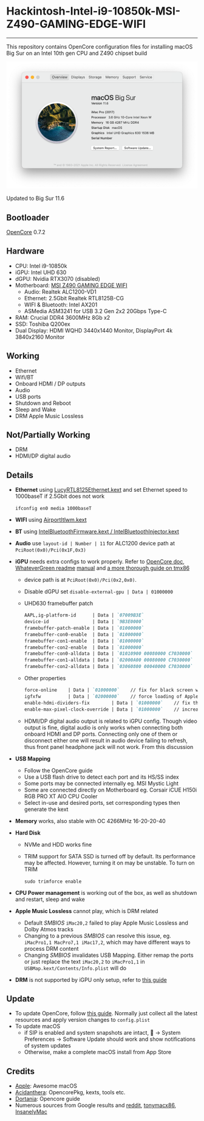# Hackintosh-Intel-i9-10850k-MSI-Z490-GAMING-EDGE-WIFI

---

This repository contains OpenCore configuration files for installing macOS Big Sur on an Intel 10th gen CPU and Z490 chipset build

![about](images/about.png)

Updated to Big Sur 11.6

## Bootloader

[OpenCore](https://dortania.github.io/OpenCore-Install-Guide/) 0.7.2

## Hardware

- CPU: Intel i9-10850k
- iGPU: Intel UHD 630
- dGPU: Nvidia RTX3070 (disabled)
- Motherboard: [MSI Z490 GAMING EDGE WIFI](https://www.msi.com/Motherboard/MPG-Z490-GAMING-EDGE-WIFI/Specification)
    - Audio: Realtek ALC1200-VD1
    - Ethernet: 2.5Gbit Realtek RTL8125B-CG
    - WIFI & Bluetooth: Intel AX201
    - ASMedia ASM3241 for USB 3.2 Gen 2x2 20Gbps Type-C
- RAM: Crucial DDR4 3600MHz 8Gb x2
- SSD: Toshiba Q200ex
- Dual Display: HDMI WQHD 3440x1440 Monitor, DisplayPort 4k 3840x2160 Monitor

## Working

- Ethernet
- Wifi/BT
- Onboard HDMI / DP outputs
- Audio
- USB ports
- Shutdown and Reboot
- Sleep and Wake
- DRM Apple Music Lossless

## Not/Partially Working

- DRM
- HDMI/DP digital audio

## Details

- **Ethernet** using [LucyRTL8125Ethernet.kext](https://github.com/Mieze/LucyRTL8125Ethernet) and set Ethernet speed to 1000baseT if 2.5Gbit does not work

    `ifconfig en0 media 1000baseT`

- **WIFI** using [AirportItlwm.kext](https://github.com/OpenIntelWireless/itlwm/releases)
- **BT** using [IntelBluetoothFirmware.kext / IntelBluetoothInjector.kext](https://github.com/OpenIntelWireless/IntelBluetoothFirmware/releases)
- **Audio** use `layout-id | Number | 11` for ALC1200 device path at `PciRoot(0x0)/Pci(0x1F,0x3)`
- **iGPU** needs extra configs to work properly. Refer to [OpenCore doc](https://dortania.github.io/OpenCore-Post-Install/gpu-patching/intel-patching/), [WhateverGreen readme](https://github.com/acidanthera/WhateverGreen) [manual](https://github.com/acidanthera/WhateverGreen/tree/master/Manual) and [a more thorough guide on tmx86](https://www.tonymacx86.com/threads/guide-general-framebuffer-patching-guide-hdmi-black-screen-problem.269149/)
    - device path is at `PciRoot(0x0)/Pci(0x2,0x0)`.
    - Disable dGPU set `disable-external-gpu | Data | 01000000`
    - UHD630 framebuffer patch

        ```markdown
        AAPL,ig-platform-id      | Data | `07009B3E`
        device-id                | Data | `9B3E0000`
        framebuffer-patch-enable | Data | `01000000`
        framebuffer-con0-enable  | Data | `01000000`
        framebuffer-con1-enable  | Data | `01000000`
        framebuffer-con2-enable  | Data | `01000000`
        framebuffer-con0-alldata | Data | `01010900 00080000 C7030000`
        framebuffer-con1-alldata | Data | `02000A00 00080000 C7030000`
        framebuffer-con2-alldata | Data | `03060800 00040000 C7030000`
        ```

    - Other properties

        ```markdown
        force-online    | Data | `01000000`    // fix for black screen when wake up from sleep
        igfxfw          | Data | `02000000`    // force loading of Apple GuC firmware
        enable-hdmi-dividers-fix        | Data | `01000000`    // fix the infinite loop on establishing Intel HDMI connections
        enable-max-pixel-clock-override | Data | `01000000`    // increase max pixel clock to unlock 4k60hz or overclock higher refresh rate
        ```

    - HDMI/DP digital audio output is related to iGPU config. Though video output is fine, digital audio is only works when connecting both onboard HDMI and DP ports. Connecting only one of them or disconnect either one will result in audio device failing to refresh, thus front panel headphone jack will not work. From this discussion
- **USB Mapping**
    - Follow the OpenCore guide
    - Use a USB flash drive to detect each port and its HS/SS index
    - Some ports may be connected internally eg. MSI Mystic Light
    - Some are connected directly on Motherboard eg. Corsair iCUE H150i RGB PRO XT AIO CPU Cooler
    - Select in-use and desired ports, set corresponding types then generate the kext
- **Memory** works, also stable with OC 4266MHz 16-20-20-40
- **Hard Disk**
    - NVMe and HDD works fine
    - TRIM support for SATA SSD is turned off by default. Its performance may be affected. However, turning it on may be unstable. To turn on TRIM

        `sudo trimforce enable`

- **CPU Power management** is working out of the box, as well as shutdown and restart, sleep and wake
- **Apple Music Lossless** cannot play, which is DRM related
    - Default *SMBIOS* `iMac20,2` failed to play Apple Music Lossless and Dolby Atmos tracks
    - Changing to a previous *SMBIOS* can resolve this issue, eg. `iMacPro1,1 MacPro7,1 iMac17,2`, which may have different ways to process DRM content
    - Changing *SMBIOS* invalidates USB Mapping. Either remap the ports or just replace the text `iMac20,2` to `iMacPro1,1` in `USBMap.kext/Contents/Info.plist` will do
- **DRM** is not supported by iGPU only setup, refer to [this guide](https://dortania.github.io/OpenCore-Post-Install/universal/drm.html)

## Update

- To update OpenCore, follow [this guide](https://dortania.github.io/OpenCore-Post-Install/universal/update.html). Normally just collect all the latest resources and apply version changes to `config.plist`
- To update macOS
    - if SIP is enabled and system snapshots are intact,  → System Preferences → Software Update should work and show notifications of system updates
    - Otherwise, make a complete macOS install from App Store

## Credits

- [Apple](https://www.apple.com/): Awesome macOS
- [Acidanthera](https://github.com/acidanthera): OpencorePkg, kexts, tools etc.
- [Dortania](https://github.com/dortania): Opencore guide
- Numerous sources from Google results and [reddit](https://www.reddit.com/r/hackintosh/), [tonymacx86](https://www.tonymacx86.com/categories/post-installation.26/), [InsanelyMac](https://www.insanelymac.com/forum)
